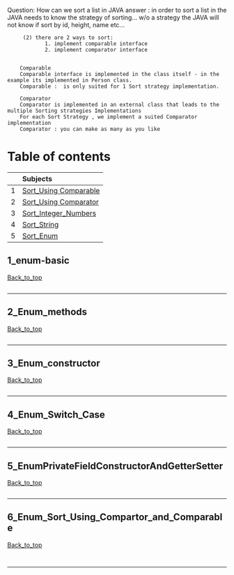 
 Question: How can we sort a list in JAVA
		 answer : in order to sort a list in the JAVA
		 needs to know the strategy of sorting...
		 w/o a strategy the JAVA will not know if sort by id, height, name etc...

		 (2) there are 2 ways to sort:
				1. implement comparable interface
				2. implement comparator interface
		
		
		Comparable
		Comparable interface is implemented in the class itself - in the example its implemented in Person class.
		Comparable :  is only suited for 1 Sort strategy implementation.
		
		Comparator
		Comparator is implemented in an external class that leads to the multiple Sorting strategies Implementations
		For each Sort Strategy , we implement a suited Comparator implementation
		Comparator : you can make as many as you like




# Table of contents


|     |  Subjects                     |
|:---:|:------------------------------| 
|  1  |[Sort_Using Comparable](#1_Sort_Using_Comparable)    | 
|  2  |[Sort_Using Comparator](#2_Sort_Using_Comparator)  |   
|  3  |[Sort_Integer_Numbers](#3_Sort_Integer_Numbers) |   
|  4  |[Sort_String](#4_Sort_String)   |   
|  5  |[Sort_Enum](#5_Sort_Enum) |




## 1_enum-basic

[Back_to_top](#Table-of-contents)

```java

```
----------------------------------------------------------------------------------------------------------

## 2_Enum_methods

[Back_to_top](#Table-of-contents)
```js

```
----------------------------------------------------------------------------------------------------------


## 3_Enum_constructor

[Back_to_top](#Table-of-contents)
```js

```
----------------------------------------------------------------------------------------------------------


## 4_Enum_Switch_Case

[Back_to_top](#Table-of-contents)
```js

```
----------------------------------------------------------------------------------------------------------

## 5_EnumPrivateFieldConstructorAndGetterSetter

[Back_to_top](#Table-of-contents)
```js


```
----------------------------------------------------------------------------------------------------------

## 6_Enum_Sort_Using_Compartor_and_Comparable

[Back_to_top](#Table-of-contents)
```js



```
----------------------------------------------------------------------------------------------------------

